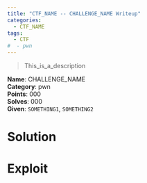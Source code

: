 ```yaml
---
title: "CTF_NAME -- CHALLENGE_NAME Writeup"
categories:
  - CTF_NAME
tags:
  - CTF
#  - pwn
---
```


> This_is_a_description

<div class="notice--info">
<strong>Name</strong>: CHALLENGE_NAME<br>
<strong>Category</strong>: pwn<br>
<strong>Points</strong>: 000<br>
<strong>Solves</strong>: 000<br>
<strong>Given</strong>: <code>SOMETHING1</code>, <code>SOMETHING2</code><br> <!-- Link the files here to my repository with it -->
</div>


# Solution


# Exploit
```python

```